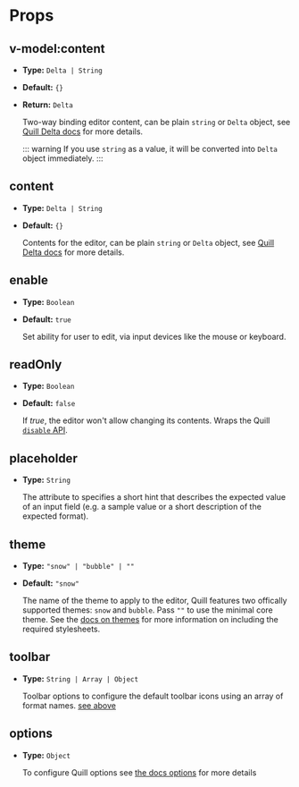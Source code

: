 # Props

## v-model:content
- **Type:** `Delta | String`
- **Default:** `{}`
- **Return:** `Delta`
  
  Two-way binding editor content, can be plain `string` or `Delta` object, see [Quill Delta docs](https://quilljs.com/docs/delta/) for more details.
  
  ::: warning
  If you use `string` as a value, it will be converted into `Delta` object immediately.
  :::

## content
- **Type:** `Delta | String`
- **Default:** `{}`

  Contents for the editor, can be plain `string` or `Delta` object, see [Quill Delta docs](https://quilljs.com/docs/delta/) for more details.

## enable
- **Type:** `Boolean`
- **Default:** `true`

  Set ability for user to edit, via input devices like the mouse or keyboard.

## readOnly
- **Type:** `Boolean`
- **Default:** `false`

  If *true*, the editor won't allow changing its contents. Wraps the Quill [`disable` API](https://quilljs.com/docs/api/#disable). 

## placeholder
- **Type:** `String`

  The attribute to specifies a short hint that describes the expected value of an input field (e.g. a sample value or a short description of the expected format).

## theme
- **Type:** `"snow" | "bubble" | ""`
- **Default:** `"snow"`

  The name of the theme to apply to the editor, Quill features two offically supported themes: `snow` and `bubble`. Pass `""` to use the minimal core theme. See the [docs on themes](https://quilljs.com/docs/themes/) for more information on including the required stylesheets. 

## toolbar
- **Type:** `String | Array | Object`

  Toolbar options to configure the default toolbar icons using an array of format names. [see above](##Toolbar)

## options
- **Type:** `Object`

  To configure Quill options see [the docs options](https://quilljs.com/docs/configuration/#options) for more details
